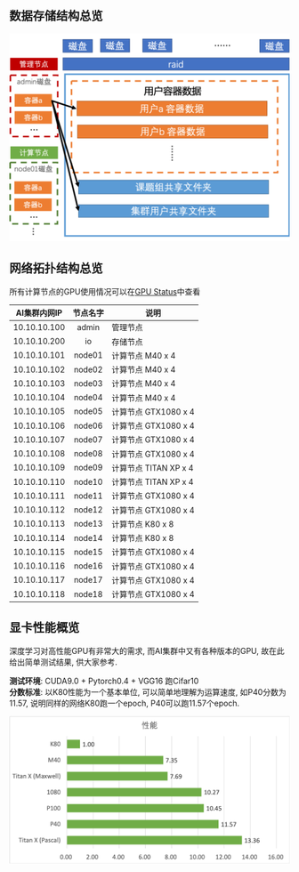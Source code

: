 
## 数据存储结构总览
![](img/data.png)

## 网络拓扑结构总览
所有计算节点的GPU使用情况可以在[GPU Status](http://10.19.124.11:8899/gpu)中查看

| AI集群内网IP | 节点名字 |         说明          |
| :----------: | :------: | -------------------  |
| 10.10.10.100 |  admin   |       管理节点        |
| 10.10.10.200 |    io    |       存储节点        |
| 10.10.10.101 |  node01  |   计算节点 M40 x 4    |
| 10.10.10.102 |  node02  |   计算节点 M40 x 4    |
| 10.10.10.103 |  node03  |   计算节点 M40 x 4    |
| 10.10.10.104 |  node04  |   计算节点 M40 x 4    |
| 10.10.10.105 |  node05  | 计算节点 GTX1080 x 4  |
| 10.10.10.106 |  node06  | 计算节点 GTX1080 x 4  |
| 10.10.10.107 |  node07  | 计算节点 GTX1080 x 4  |
| 10.10.10.108 |  node08  | 计算节点 GTX1080 x 4  |
| 10.10.10.109 |  node09  | 计算节点 TITAN XP x 4 |
| 10.10.10.110 |  node10  | 计算节点 TITAN XP x 4 |
| 10.10.10.111 |  node11  | 计算节点 GTX1080 x 4  |
| 10.10.10.112 |  node12  | 计算节点 GTX1080 x 4  |
| 10.10.10.113 |  node13  |   计算节点 K80 x 8    |
| 10.10.10.114 |  node14  |   计算节点 K80 x 8    |
| 10.10.10.115 |  node15  | 计算节点 GTX1080 x 4  |
| 10.10.10.116 |  node16  | 计算节点 GTX1080 x 4  |
| 10.10.10.117 |  node17  | 计算节点 GTX1080 x 4  |
| 10.10.10.118 |  node18  | 计算节点 GTX1080 x 4  |

## 显卡性能概览
深度学习对高性能GPU有非常大的需求, 而AI集群中又有各种版本的GPU, 故在此给出简单测试结果, 供大家参考.

**测试环境**: CUDA9.0 + Pytorch0.4 + VGG16 跑Cifar10  
**分数标准**: 以K80性能为一个基本单位, 可以简单地理解为运算速度, 如P40分数为11.57, 说明同样的网络K80跑一个epoch, P40可以跑11.57个epoch.

![](img/gpu_test.png)